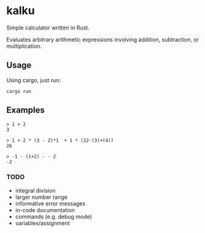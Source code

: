 # kalku

Simple calculator written in Rust.

Evaluates arbitrary arithmetic expressions involving addition, subtraction, or multiplication.

## Usage

Using cargo, just run:

`cargo run`

## Examples

```
> 1 + 2
3
```

```
> 1 + 2 * (3 - 2)*1  + 1 * (22-(3)+(4))
26
```

```
> -1 - (1+2) - - 2
-2
```

### TODO
* integral division
* larger number range
* informative error messages
* in-code documentation
* commands (e.g. debug mode)
* variables/assignment

